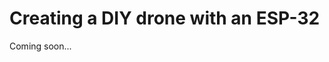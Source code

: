 [](ujjujjuj)
[](https://ujwl.in)
[](2023-02-03)

# Creating a DIY drone with an ESP-32

Coming soon...
